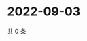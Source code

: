 # 2022-09-03

共 0 条

<!-- BEGIN WEIBO -->
<!-- 最后更新时间 Sat Sep 03 2022 22:14:51 GMT+0800 (China Standard Time) -->

<!-- END WEIBO -->
